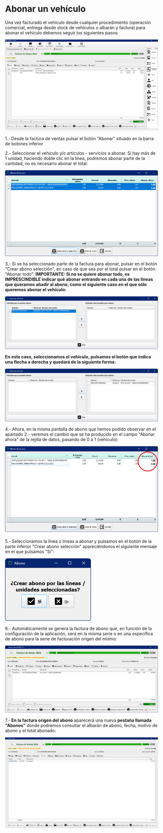 # Abonar un vehículo

Una vez facturado el vehículo desde cualquier procedimiento \(operación comercial, entrega desde stock de vehículos o albarán y factura\) para abonar el vehículo debemos seguir los siguientes pasos:

![](../.gitbook/assets/imagen%20%2879%29.png)

1.- Desde la factura de ventas pulsar el botón "Abonar" situado en la barra de botones inferior

2.- Seleccionar el vehículo y/o artículos - servicios a abonar. Si hay más de 1 unidad, haciendo doble clic en la línea, podremos abonar parte de la cantidad, no es necesario abonar el total:

![](../.gitbook/assets/imagen%20%2888%29.png)

3.- Si se ha seleccionado parte de la factura para abonar, pulsar en el botón "Crear abono selección", en caso de que sea por el total pulsar en el botón "Abonar todo". **IMPORTANTE: Si no se quiere abonar todo, es IMPRESCINDIBLE indicar qué abonar entrando en cada una de las líneas que queramos añadir al abono, como el siguiente caso en el que sólo queremos abonar el vehículo:**

![](../.gitbook/assets/imagen%20%2883%29.png)

**En este caso, seleccionamos el vehículo, pulsamos el botón que indica una flecha a derecha y quedará de la siguiente forma:**

![](../.gitbook/assets/imagen%20%2877%29.png)

4.- Ahora, en la misma pantalla de abono que hemos podido observar en el apartado 2.- veremos el cambio que se ha producido en el campo "Abonar ahora" de la rejilla de datos, pasando de 0 a 1 \(vehículo\):

![](../.gitbook/assets/imagen%20%2881%29.png)

5.- Seleccionamos la línea o líneas a abonar y pulsamos en el botón de la parte inferior "Crear abono selección" apareciéndonos el siguiente mensaje en el que pulsamos "Si":

![](../.gitbook/assets/imagen%20%2884%29.png)

6.- Automáticamente se genera la factura de abono que, en función de la configuración de la aplicación, será en la misma serie o en una específica de abono para la serie de facturación origen del mismo:

![](../.gitbook/assets/imagen%20%2886%29.png)

7.- **En la factura origen del abono** aparecerá una nueva **pestaña llamada "Abonos"** donde podremos consultar el albarán de abono, fecha, motivo de abono y el total abonado:

![](../.gitbook/assets/imagen%20%2885%29.png)



